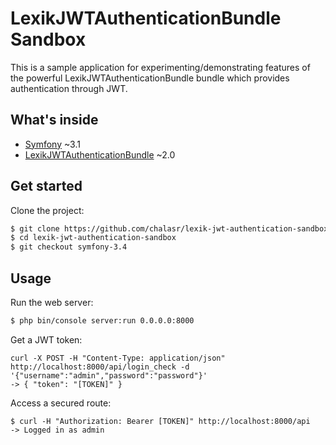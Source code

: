 LexikJWTAuthenticationBundle Sandbox
=====================================

This is a sample application for experimenting/demonstrating features of the powerful LexikJWTAuthenticationBundle bundle which provides authentication through JWT.

What's inside
--------------

- [Symfony](https://github.com/symfony/symfony) ~3.1
- [LexikJWTAuthenticationBundle](https://github.com/lexik/LexikJWTAuthenticationBundle) ~2.0

Get started
------------

Clone the project:
```sh
$ git clone https://github.com/chalasr/lexik-jwt-authentication-sandbox
$ cd lexik-jwt-authentication-sandbox
$ git checkout symfony-3.4
```


Usage
------

Run the web server:
```sh
$ php bin/console server:run 0.0.0.0:8000
```


Get a JWT token:


```
curl -X POST -H "Content-Type: application/json" http://localhost:8000/api/login_check -d '{"username":"admin","password":"password"}'
-> { "token": "[TOKEN]" }  
```

Access a secured route:
```
$ curl -H "Authorization: Bearer [TOKEN]" http://localhost:8000/api
-> Logged in as admin
```
